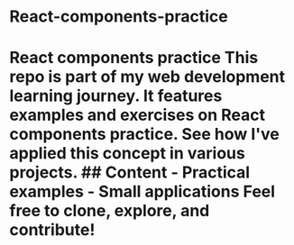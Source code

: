 # React-components-practice
# React components practice  This repo is part of my web development learning journey. It features examples and exercises on React components practice.   See how I've applied this concept in various projects.  ## Content - Practical examples - Small applications  Feel free to clone, explore, and contribute!
